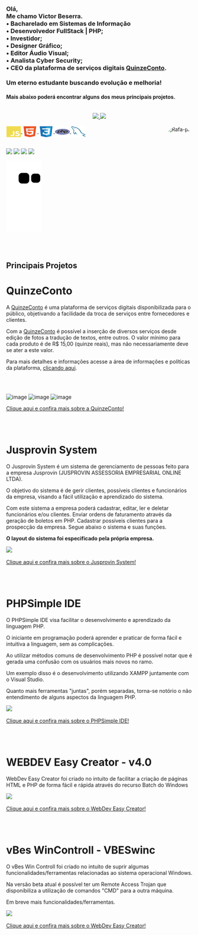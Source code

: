 
<h3 align="left">Olá, <br>Me chamo Victor Beserra. <br>• Bacharelado em Sistemas de Informação <br>• Desenvolvedor FullStack | PHP;<br>• Investidor;<br>• Designer Gráfico;<br>• Editor Áudio Visual; <br>• Analista Cyber Security; <br>• CEO da plataforma de serviços digitais <a href="https://quinzeconto.com.br/">QuinzeConto</a>. <br><br>Um eterno estudante buscando evolução e melhoria!</h3>
<h4>Mais abaixo poderá encontrar alguns dos meus principais projetos.</h4>
<br>
<div align="center">
  <a href="https://github.com/MarvimXD">
  <img height="180em" src="https://github-readme-stats.vercel.app/api?username=marvimxd&show_icons=true&theme=dracula&include_all_commits=true&count_private=true"/>
  <img height="180em" src="https://github-readme-stats.vercel.app/api/top-langs/?username=marvimxd&layout=compact&langs_count=7&theme=dracula"/>
</div>
<div style="display: inline_block"><br>
  <img align="center" alt="Rafa-Js" height="30" width="40" src="https://raw.githubusercontent.com/devicons/devicon/master/icons/javascript/javascript-plain.svg">
  <img align="center" alt="Rafa-HTML" height="30" width="40" src="https://raw.githubusercontent.com/devicons/devicon/master/icons/html5/html5-original.svg">
  <img align="center" alt="Rafa-CSS" height="30" width="40" src="https://raw.githubusercontent.com/devicons/devicon/master/icons/css3/css3-original.svg">
  <img align="center" alt="Rafa-Python" height="30" width="40" src="https://raw.githubusercontent.com/devicons/devicon/master/icons/php/php-original.svg">
  <img align="center" alt="Rafa-Csharp" height="30" width="40" src="https://raw.githubusercontent.com/devicons/devicon/master/icons/mysql/mysql-original.svg">
  <img align="right" alt="Rafa-pic" height="150" style="border-radius:50px;" src="https://media3.giphy.com/media/qgQUggAC3Pfv687qPC/giphy.gif">
</div>
  
  ##
 
<div> 
  <!--<a href="https://www.youtube.com/channel/UC_-uuuZbY0AAt9CViNzvc-Q" target="_blank"><img src="https://img.shields.io/badge/YouTube-FF0000?style=for-the-badge&logo=youtube&logoColor=white" target="_blank"></a>-->
  <a href="https://instagram.com/jvbeesan" target="_blank"><img src="https://img.shields.io/badge/-Instagram-%23E4405F?style=for-the-badge&logo=instagram&logoColor=white" target="_blank"></a>
 	<!--<a href="https://www.twitch.tv/rafaballerinii" target="_blank"><img src="https://img.shields.io/badge/Twitch-9146FF?style=for-the-badge&logo=twitch&logoColor=white" target="_blank"></a>-->
 <a href="https://discord.gg/swgXAAGBmc" target="_blank"><img src="https://img.shields.io/badge/Discord-7289DA?style=for-the-badge&logo=discord&logoColor=white" target="_blank"></a> 
  <a href = "mailto:mxd46934@gmail.com"><img src="https://img.shields.io/badge/-Gmail-%23333?style=for-the-badge&logo=gmail&logoColor=white" target="_blank"></a>
  <a href="https://www.linkedin.com/in/jo%C3%A3o-victor-beserra-dos-santos-ba0b39196/" target="_blank"><img src="https://img.shields.io/badge/-LinkedIn-%230077B5?style=for-the-badge&logo=linkedin&logoColor=white" target="_blank"></a> 
 
  ![Snake animation](https://github.com/rafaballerini/rafaballerini/blob/output/github-contribution-grid-snake.svg)
 
</div>
  
<br>
<br>

<h2>Principais Projetos<h2>

# QuinzeConto

A <a href="https://quinzeconto.com.br/">QuinzeConto</a> é uma plataforma de serviços digitais disponibilizada para o público, objetivando a facilidade da troca de serviços entre fornecedores e clientes.

Com a <a href="https://quinzeconto.com.br/">QuinzeConto</a> é possível a inserção de diversos serviços desde edição de fotos a tradução de textos, entre outros. O valor mínimo para cada produto é de R$ 15,00 (quinze reais), mas não necessariamente deve se ater a este valor.

Para mais detalhes e informações acesse a área de informações e políticas da plataforma, <a href="https://quinzeconto.com.br/public/view/Pages.php?p=termos">clicando aqui</a>.

<br>
<br>

![image](https://user-images.githubusercontent.com/58988379/188935687-178bd7fb-3636-475b-9482-5e773a3ac45e.png)
![image](https://user-images.githubusercontent.com/58988379/188935840-13e27f31-0202-4ccf-b9dc-15816f5126ee.png)
![image](https://user-images.githubusercontent.com/58988379/188935931-b47842ca-4258-4635-9577-1bd6f6d1b5e2.png)

<a target="_blank" href="https://github.com/MarvimXD/QuinzeConto">Clique aqui e confira mais sobre a QuinzeConto!</a>

<br>
<br>
  
# Jusprovin System
O Jusprovin System é um sistema de gerenciamento de pessoas feito para a empresa Jusprovin (JUSPROVIN ASSESSORIA EMPRESARIAL ONLINE LTDA). 

O objetivo do sistema é de gerir clientes, possíveis clientes e funcionários da empresa, visando a fácil utilização e aprendizado do sistema.

Com este sistema a empresa poderá cadastrar, editar, ler e deletar funcionários e/ou clientes. Enviar ordens de faturamento através da geração de boletos em PHP. Cadastrar possíveis clientes para a prospecção da empresa. Segue abaixo o sistema e suas funções.

<strong>O layout do sistema foi especificado pela própria empresa.</strong>

<img src="https://user-images.githubusercontent.com/58988379/174392906-b3b58db5-bbcc-4d2c-bc50-4ac24000df80.png">

  <a target="_blank" href="https://github.com/MarvimXD/Jusprovin-System">Clique aqui e confira mais sobre o Jusprovin System!</a>

  
<br>
  <br>
  
 # PHPSimple IDE

O PHPSimple IDE visa facilitar o desenvolvimento e aprendizado da linguagem PHP.

O iniciante em programação poderá aprender e praticar de forma fácil e intuitiva a linguagem, sem as complicações.

Ao utilizar métodos comuns de desenvolvimento PHP é possível notar que é gerada uma confusão com os usuários mais novos no ramo.

Um exemplo disso é o desenvolvimento utilizando XAMPP juntamente com o Visual Studio.

Quanto mais ferramentas "juntas", porém separadas, torna-se notório o não entendimento de alguns aspectos da linguagem PHP.
  
  <img src="https://user-images.githubusercontent.com/58988379/175021956-1337e349-031d-435e-af79-41cee43deadf.png">
  
  <a target="_blank" href="https://github.com/MarvimXD/PHPSimpleIDE/">Clique aqui e confira mais sobre o PHPSimple IDE!</a>
     
<br>
  <br>
  
  # WEBDEV Easy Creator - v4.0
  
WebDev Easy Creator</a> foi criado no intuito de facilitar a criação de páginas HTML e PHP de forma fácil e rápida através do recurso Batch do Windows

<img src="https://user-images.githubusercontent.com/58988379/172281664-1ab140ae-1a39-49a6-b5d0-fc374371ad07.png">

  <a target="_blank" href="https://github.com/MarvimXD/WebDevEasy_PHP">Clique aqui e confira mais sobre o WebDev Easy Creator!</a>
  
   
<br>
  <br>
  
  
  # vBes WinControll - VBESwinc
O vBes Win Controll foi criado no intuito de suprir algumas funcionalidades/ferramentas relacionadas ao sistema operacional Windows.

Na versão beta atual é possível ter um Remote Access Trojan que disponibiliza a utilização de comandos "CMD" para a outra máquina.

Em breve mais funcionalidades/ferramentas.


<img src="https://user-images.githubusercontent.com/58988379/175358397-de00d7fc-ab49-453b-904d-13293499cce6.png">

  <a target="_blank" href="https://github.com/MarvimXD/vBes-WinControll">Clique aqui e confira mais sobre o WebDev Easy Creator!</a>

<br>
<br>
